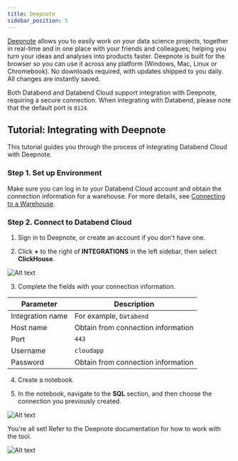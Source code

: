 ```yaml
---
title: Deepnote
sidebar_position: 5
---
```


[Deepnote](https://deepnote.com) allows you to easily work on your data science projects, together in real-time and in one place with your friends and colleagues; helping you turn your ideas and analyses into products faster. Deepnote is built for the browser so you can use it across any platform (Windows, Mac, Linux or Chromebook). No downloads required, with updates shipped to you daily. All changes are instantly saved.

Both Databend and Databend Cloud support integration with Deepnote, requiring a secure connection. When integrating with Databend, please note that the default port is `8124`.

## Tutorial: Integrating with Deepnote

This tutorial guides you through the process of integrating Databend Cloud with Deepnote.

### Step 1. Set up Environment

Make sure you can log in to your Databend Cloud account and obtain the connection information for a warehouse. For more details, see [Connecting to a Warehouse](/guides/cloud/using-databend-cloud/warehouses#connecting).

### Step 2. Connect to Databend Cloud

1. Sign in to Deepnote, or create an account if you don't have one.

2. Click **+** to the right of **INTEGRATIONS** in the left sidebar, then select **ClickHouse**.

![Alt text](/img/integration/11.png)

3. Complete the fields with your connection information.

| Parameter        | Description                        |
| ---------------- | ---------------------------------- |
| Integration name | For example, `Databend`            |
| Host name        | Obtain from connection information |
| Port             | `443`                              |
| Username         | `cloudapp`                         |
| Password         | Obtain from connection information |

4. Create a notebook.

5. In the notebook, navigate to the **SQL** section, and then choose the connection you previously created.

![Alt text](/img/integration/13.png)

You're all set! Refer to the Deepnote documentation for how to work with the tool.

![Alt text](/img/integration/15.png)
